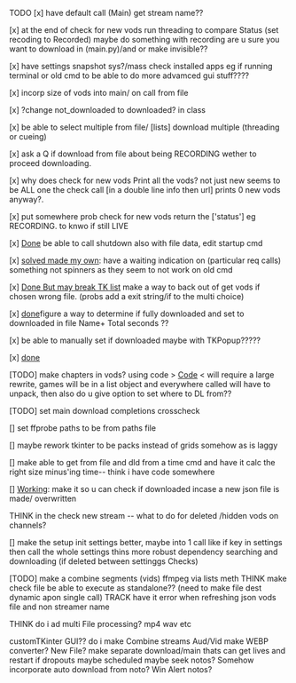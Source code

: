 TODO 
[x] have default call (Main) get stream name??

[x] at the end of check for new vods run threading to compare 
Status (set recoding to Recorded)
  maybe do something with recording are u sure you want to download in (main.py)/and or make invisible??

[x] have settings snapshot sys?/mass check installed apps eg if running terminal or old cmd to be able to do more advamced gui stuff????

[x] incorp size of vods into main/ on call from file

[x] ?change not_downloaded to downloaded? in class

[x] be able to select multiple from file/ [lists] download multiple (threading or cueing)

[x] ask a Q if download from file about being RECORDING wether to proceed downloading.

[x] why does check for new vods Print all the vods? not just new seems to be ALL one the check call [in a double line info then url]
prints 0 new vods anyway?.

[x] put somewhere prob check for new vods return the ['status'] eg RECORDING. to knwo if still LIVE

[x] [Done](startup.py#L52) be able to call shutdown also with file data, edit startup cmd

[x] [solved made my own](spinner.py): have a waiting indication on (particular req calls) something not spinners as they seem to not work on old cmd

[x] [Done But may break TK list](utility_dir\get_single_vod_.py#L46) make a way to back out of get vods if chosen wrong file. (probs add a exit string/if to the multi choice)

[x] [done](zextra_Funcs_/check_old_files_downloaded.py#L136)figure a way to determine if fully downloaded and set to downloaded in file  Name+ Total seconds ??

[x] be able to manually set if downloaded maybe with TKPopup?????

[x] [done](zextra_Funcs_\check_old_files_downloaded.py)

[TODO] make chapters in vods? using code > [Code](zextra_Funcs_/getChaptersCall.py) < will require a large rewrite, games will be
in a list object and everywhere called will have to unpack, then also do u give option to set where to DL from?? 

[TODO] set main download completions crosscheck


[] set ffprobe paths to be from paths file

[]  maybe rework tkinter to be packs instead of grids somehow as is laggy



[] make able to get from file and dld from a time cmd and have it calc the right size minus'ing time-- think i have code somewhere 

[] [Working](zextra_Funcs_/check_old_files_downloaded.py#L136): make it so u can check if downloaded incase a new json file is made/ overwritten


THINK in the check new stream -- what to do for deleted /hidden vods on channels? 

[] make the setup init settings better, maybe into 1 call like if key in settings then call the whole settings thins
more robust dependency searching and downloading (if deleted between settinggs Checks)

[TODO] make a combine segments (vids) ffmpeg via lists meth
THINK make check file be able to execute as standalone?? (need to make file dest dynamic apon single call) 
TRACK have it error when refreshing json vods file and non streamer name


THINK do i ad multi File processing? mp4 wav etc

customTKinter GUI??
do i make Combine streams Aud/Vid
make WEBP converter? New File?
make separate download/main thats can get lives and restart if dropouts maybe scheduled  maybe seek notos?
Somehow incorporate auto download from noto?
Win Alert notos?
